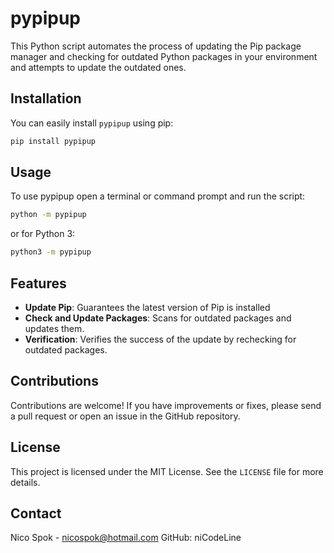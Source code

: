 # pypipup

This Python script automates the process of updating the Pip package manager and checking for outdated Python packages in your environment and attempts to update the outdated ones. 

## Installation

You can easily install `pypipup` using pip:

```bash
pip install pypipup
```

## Usage

To use pypipup open a terminal or command prompt and run the script:

```bash
python -m pypipup
```
or for Python 3:
```bash
python3 -m pypipup
```

## Features

- **Update Pip**: Guarantees the latest version of Pip is installed
- **Check and Update Packages**: Scans for outdated packages and updates them.
- **Verification**: Verifies the success of the update by rechecking for outdated packages.

## Contributions

Contributions are welcome! If you have improvements or fixes, please send a pull request or open an issue in the GitHub repository.

## License

This project is licensed under the MIT License. See the `LICENSE` file for more details.

## Contact

Nico Spok - nicospok@hotmail.com
GitHub: niCodeLine
